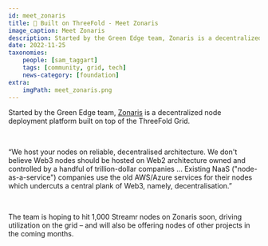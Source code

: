 ```yaml
---
id: meet_zonaris
title: 🤝 Built on ThreeFold - Meet Zonaris
image_caption: Meet Zonaris
description: Started by the Green Edge team, Zonaris is a decentralized node deployment platform built on top of the ThreeFold Grid.
date: 2022-11-25
taxonomies:
    people: [sam_taggart]
    tags: [community, grid, tech]
    news-category: [foundation]
extra:
    imgPath: meet_zonaris.png
---
```


Started by the Green Edge team, [Zonaris](https://www.zonaris.io/) is a decentralized node deployment platform built on top of the ThreeFold Grid.

<br/>

“We host your nodes on reliable, decentralised architecture. We don't believe Web3 nodes should be hosted on Web2 architecture owned and controlled by a handful of trillion-dollar companies … Existing NaaS ("node-as-a-service") companies use the old AWS/Azure services for their nodes which undercuts a central plank of Web3, namely, decentralisation.”

<br/>

The team is hoping to hit 1,000 Streamr nodes on Zonaris soon, driving utilization on the grid – and will also be offering nodes of other projects in the coming months.
